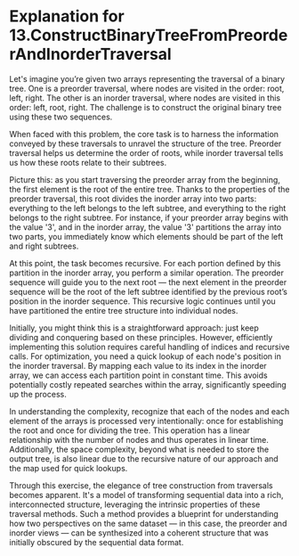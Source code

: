 # Explanation for 13.ConstructBinaryTreeFromPreorderAndInorderTraversal

Let's imagine you’re given two arrays representing the traversal of a binary tree. One is a preorder traversal, where nodes are visited in the order: root, left, right. The other is an inorder traversal, where nodes are visited in this order: left, root, right. The challenge is to construct the original binary tree using these two sequences. 

When faced with this problem, the core task is to harness the information conveyed by these traversals to unravel the structure of the tree. Preorder traversal helps us determine the order of roots, while inorder traversal tells us how these roots relate to their subtrees.

Picture this: as you start traversing the preorder array from the beginning, the first element is the root of the entire tree. Thanks to the properties of the preorder traversal, this root divides the inorder array into two parts: everything to the left belongs to the left subtree, and everything to the right belongs to the right subtree. For instance, if your preorder array begins with the value '3', and in the inorder array, the value '3' partitions the array into two parts, you immediately know which elements should be part of the left and right subtrees.

At this point, the task becomes recursive. For each portion defined by this partition in the inorder array, you perform a similar operation. The preorder sequence will guide you to the next root — the next element in the preorder sequence will be the root of the left subtree identified by the previous root’s position in the inorder sequence. This recursive logic continues until you have partitioned the entire tree structure into individual nodes.

Initially, you might think this is a straightforward approach: just keep dividing and conquering based on these principles. However, efficiently implementing this solution requires careful handling of indices and recursive calls. For optimization, you need a quick lookup of each node's position in the inorder traversal. By mapping each value to its index in the inorder array, we can access each partition point in constant time. This avoids potentially costly repeated searches within the array, significantly speeding up the process.

In understanding the complexity, recognize that each of the nodes and each element of the arrays is processed very intentionally: once for establishing the root and once for dividing the tree. This operation has a linear relationship with the number of nodes and thus operates in linear time. Additionally, the space complexity, beyond what is needed to store the output tree, is also linear due to the recursive nature of our approach and the map used for quick lookups.

Through this exercise, the elegance of tree construction from traversals becomes apparent. It's a model of transforming sequential data into a rich, interconnected structure, leveraging the intrinsic properties of these traversal methods. Such a method provides a blueprint for understanding how two perspectives on the same dataset — in this case, the preorder and inorder views — can be synthesized into a coherent structure that was initially obscured by the sequential data format.